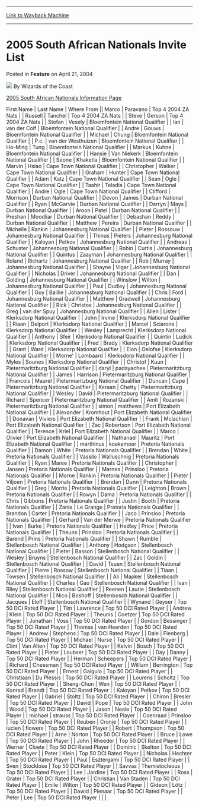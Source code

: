 
---
[Link to Wayback Machine](https://web.archive.org/web/20211021213230/https://magic.wizards.com/en/articles/archive/feature/2005-south-african-nationals-invite-list-2004-04-21)

[_metadata_:wayback_url]:- "https://magic.wizards.com/en/articles/archive/feature/2005-south-african-nationals-invite-list-2004-04-21"
[_metadata_:wayback_raw_url]:- "https://web.archive.org/web/20211021213230id_/https://magic.wizards.com/en/articles/archive/feature/2005-south-african-nationals-invite-list-2004-04-21"
[_metadata_:wayback_capture_timestamp]:- "2021-10-21 21:32:30+00:00"
[_metadata_:description]:- "2005 South African Nationals Information Page First NameLast NameWhere FromMarcoParavanoTop 4 2004 ZA NatsRussellTanchelTop 4 2004 ZA NatsSteveGersonTop 4 2004 ZA NatsStefanVeselyBloemfontein National QualifierIanvan der ColfBloemfontein National QualifierAndreGouwsBloemfontein National QualifierMichaelChungBloemfontein National QualifierP.c.van der WesthuizenBloemfontein"
[_metadata_:generator]:- "Drupal 7 (http://drupal.org)"
[_metadata_:publish_date]:- "2004-04-21"
---


2005 South African Nationals Invite List
========================================



 Posted in **Feature**
 on April 21, 2004 






![](https://media.magic.wizards.com/styles/auth_small/public/images/person/wizards_author.jpg)
By Wizards of the Coast











[2005 South African Nationals Information Page](/en/articles/archive/feature/2008-south-africa-national-championshipinvitation-list-2008-06-10)




 First Name | Last Name | Where From || Marco | Paravano | Top 4 2004 ZA Nats |
| Russell | Tanchel | Top 4 2004 ZA Nats |
| Steve | Gerson | Top 4 2004 ZA Nats |
| Stefan | Vesely | Bloemfontein National Qualifier |
| Ian | van der Colf | Bloemfontein National Qualifier |
| Andre | Gouws | Bloemfontein National Qualifier |
| Michael | Chung | Bloemfontein National Qualifier |
| P.c. | van der Westhuizen | Bloemfontein National Qualifier |
| Ho-Ming | Tung | Bloemfontein National Qualifier |
| Markus | Kuhne | Bloemfontein National Qualifier |
| Hansie | Van Niekerk | Bloemfontein National Qualifier |
| Seone | Khaketla | Bloemfontein National Qualifier |
| Marvin | Hsiao | Cape Town National Qualifier |
| Christopher | Walker | Cape Town National Qualifier |
| Graham | Hunter | Cape Town National Qualifier |
| Adam | Katz | Cape Town National Qualifier |
| Sean | Ogle | Cape Town National Qualifier |
| Taahir | Teladia | Cape Town National Qualifier |
| Andre | Ogle | Cape Town National Qualifier |
| Clifford | Morrison | Durban National Qualifier |
| Devon | James | Durban National Qualifier |
| Ryan | McGarvie | Durban National Qualifier |
| Darryn | Mays | Durban National Qualifier |
| Aroon | Patel | Durban National Qualifier |
| Preshan | Moodliar | Durban National Qualifier |
| Debashan | Reddy | Durban National Qualifier |
| Matthew | Pereira | Durban National Qualifier |
| Michelle | Rankin | Johannesburg National Qualifier |
| Pieter | Rossouw | Johannesburg National Qualifier |
| Thinus | Pieters | Johannesburg National Qualifier |
| Kaloyan | Petkov | Johannesburg National Qualifier |
| Andreas | Schuster | Johannesburg National Qualifier |
| Robin | Curtis | Johannesburg National Qualifier |
| Quintus | Zaayman | Johannesburg National Qualifier |
| Roland | Richartz | Johannesburg National Qualifier |
| Rob | Murray | Johannesburg National Qualifier |
| Shayne | Vigar | Johannesburg National Qualifier |
| Nicholas | Driver | Johannesburg National Qualifier |
| Dan | Golding | Johannesburg National Qualifier |
| Winslow | Wilton | Johannesburg National Qualifier |
| Paul | Dudley | Johannesburg National Qualifier |
| Guy | Baillie | Johannesburg National Qualifier |
| Chris | Ford | Johannesburg National Qualifier |
| Matthew | Gradwell | Johannesburg National Qualifier |
| Rick | Christos | Johannesburg National Qualifier |
| Greg | van der Spuy | Johannesburg National Qualifier |
| Allen | Lister | Klerksdorp National Qualifier |
| John | Irvine | Klerksdorp National Qualifier |
| Riaan | Delport | Klerksdorp National Qualifier |
| Marcel | Sciarone | Klerksdorp National Qualifier |
| Wesley | Lamprecht | Klerksdorp National Qualifier |
| Anthony | Sfeir | Klerksdorp National Qualifier |
| Quintin | Ludick | Klerksdorp National Qualifier |
| Fred | Brady | Klerksdorp National Qualifier |
| Grant | Ward | Klerksdorp National Qualifier |
| Elon | Oelofse | Klerksdorp National Qualifier |
| Morne' | Lombaard | Klerksdorp National Qualifier |
| Myles | Sounes | Klerksdorp National Qualifier |
| Christof | Kuun | Pietermaritzburg National Qualifier |
| daryl | padayachee | Pietermaritzburg National Qualifier |
| James | Harrison | Pietermaritzburg National Qualifier |
| Francois | Maurel | Pietermaritzburg National Qualifier |
| Duncan | Cape | Pietermaritzburg National Qualifier |
| Keraan | Chetty | Pietermaritzburg National Qualifier |
| Wesley | David | Pietermaritzburg National Qualifier |
| Richard | Spencer | Pietermaritzburg National Qualifier |
| Amit | Rozanski | Pietermaritzburg National Qualifier |
| simon | matthews | Port Elizabeth National Qualifier |
| Alexander | Kromhout | Port Elizabeth National Qualifier |
| Donavan | Viviers | Port Elizabeth National Qualifier |
| Frank | Mclachlan | Port Elizabeth National Qualifier |
| Zac | Robertson | Port Elizabeth National Qualifier |
| Terence | Kriel | Port Elizabeth National Qualifier |
| Marco | Olivier | Port Elizabeth National Qualifier |
| Nathanael | Mauritz | Port Elizabeth National Qualifier |
| marthinus | koekemoer | Pretoria Nationals Qualifier |
| Damon | White | Pretoria Nationals Qualifier |
| Brendan | White | Pretoria Nationals Qualifier |
| Vassilo | Walluschnig | Pretoria Nationals Qualifier |
| Ryan | Maree | Pretoria Nationals Qualifier |
| Christopher | Jansen | Pretoria Nationals Qualifier |
| Marnes | Prinsloo | Pretoria Nationals Qualifier |
| Morne | Rankin | Pretoria Nationals Qualifier |
| Pieter | Viljoen | Pretoria Nationals Qualifier |
| Brendan | Dunn | Pretoria Nationals Qualifier |
| Greg | Morris | Pretoria Nationals Qualifier |
| Leighton | Brown | Pretoria Nationals Qualifier |
| Rowyn | Dama | Pretoria Nationals Qualifier |
| Chris | Gibbons | Pretoria Nationals Qualifier |
| Justin | Booth | Pretoria Nationals Qualifier |
| Zanie | Le Grange | Pretoria Nationals Qualifier |
| Brandon | Carter | Pretoria Nationals Qualifier |
| Jaco | Prinsloo | Pretoria Nationals Qualifier |
| Gerhard | Van der Merwe | Pretoria Nationals Qualifier |
| Ivan | Burke | Pretoria Nationals Qualifier |
| Hedley | Price | Pretoria Nationals Qualifier |
| Theuns | Prinsloo | Pretoria Nationals Qualifier |
| Barend | Prins | Pretoria Nationals Qualifier |
| Shawn | Rumble | Stellenbosch National Qualifier |
| Anthony | Hodgson | Stellenbosch National Qualifier |
| Pieter | Basson | Stellenbosch National Qualifier |
| Wesley | Bruyns | Stellenbosch National Qualifier |
| Zac | Goldin | Stellenbosch National Qualifier |
| David | Tsuen | Stellenbosch National Qualifier |
| Pierre | Rossow | Stellenbosch National Qualifier |
| Tiaan | Towsen | Stellenbosch National Qualifier |
| Ali | Mapker | Stellenbosch National Qualifier |
| Charles | Gao | Stellenbosch National Qualifier |
| Ivan | Riley | Stellenbosch National Qualifier |
| Reenen | Laurie | Stellenbosch National Qualifier |
| Nico | Boshoff | Stellenbosch National Qualifier |
| Jacques | Eloff | Stellenbosch National Qualifier |
| Wynand | Geyser | Top 50 DCI Rated Player |
| Tim | Lawrence | Top 50 DCI Rated Player |
| Andrew | Klein | Top 50 DCI Rated Player |
| Theunis | Coetzer | Top 50 DCI Rated Player |
| Jonathan | Voss | Top 50 DCI Rated Player |
| Gordon | Bessinger | Top 50 DCI Rated Player |
| Thomas | van Heerden | Top 50 DCI Rated Player |
| Andrew | Stephens | Top 50 DCI Rated Player |
| Dale | Fienberg | Top 50 DCI Rated Player |
| Michael | Nurse | Top 50 DCI Rated Player |
| Clint | Van Alten | Top 50 DCI Rated Player |
| Kelvin | Bosch | Top 50 DCI Rated Player |
| Pieter | Loubser | Top 50 DCI Rated Player |
| Day | Danny | Top 50 DCI Rated Player |
| Herman | Scheepers | Top 50 DCI Rated Player |
| Richard | Cheesman | Top 50 DCI Rated Player |
| William | Berrington | Top 50 DCI Rated Player |
| Ernest | Gaigulo | Top 50 DCI Rated Player |
| Christiaan | Du Plessis | Top 50 DCI Rated Player |
| Lourens | Scholtz | Top 50 DCI Rated Player |
| Sheng-Chun | Wen | Top 50 DCI Rated Player |
| Konrad | Brandt | Top 50 DCI Rated Player |
| Kaloyan | Petkov | Top 50 DCI Rated Player |
| Gabriel | Stoltz | Top 50 DCI Rated Player |
| Chiron | Bresler | Top 50 DCI Rated Player |
| David | Pope | Top 50 DCI Rated Player |
| John | Wood | Top 50 DCI Rated Player |
| Jason | Neale | Top 50 DCI Rated Player |
| michael | strauss | Top 50 DCI Rated Player |
| Coenraad | Prinsloo | Top 50 DCI Rated Player |
| Reuben | Cronje | Top 50 DCI Rated Player |
| lucien | flowers | Top 50 DCI Rated Player |
| Robert | Thompson | Top 50 DCI Rated Player |
| Arne | Norton | Top 50 DCI Rated Player |
| Bruce | Lowe | Top 50 DCI Rated Player |
| John | Rheeder | Top 50 DCI Rated Player |
| Werner | Cloete | Top 50 DCI Rated Player |
| Dominic | Skelton | Top 50 DCI Rated Player |
| Peter | Klein | Top 50 DCI Rated Player |
| Nicholas | Hechter | Top 50 DCI Rated Player |
| Paul | Esztergami | Top 50 DCI Rated Player |
| Sven | Stocklose | Top 50 DCI Rated Player |
| Savvas | Themistocleous | Top 50 DCI Rated Player |
| Lee | Jardine | Top 50 DCI Rated Player |
| Ross | Grater | Top 50 DCI Rated Player |
| Christian | Van Staden | Top 50 DCI Rated Player |
| Emile | Wilton | Top 50 DCI Rated Player |
| Gideon | Lötz | Top 50 DCI Rated Player |
| Dawid | Pienaar | Top 50 DCI Rated Player |
| Peter | Lee | Top 50 DCI Rated Player |
|  |







